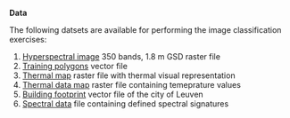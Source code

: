 **Data**

The following datsets are available for performing the image classification exercises:
1. [Hyperspectral image](https://kuleuven-my.sharepoint.com/:i:/g/personal/naomi_thiru_kuleuven_be/ETm7gjsZBzJHt-M_jZfRR3wBF_01xvh3OJvBnPWNuVY7eg?e=rJ35Cl) 350 bands, 1.8 m GSD raster file
2. [Training polygons](https://kuleuven-my.sharepoint.com/:u:/g/personal/naomi_thiru_kuleuven_be/ESgkfKJEWbJErC4Sk_HaIycB2Vz5YQutwhFdH8Drb4AY8A?e=sUPbXH) vector file
3. [Thermal map](https://kuleuven-my.sharepoint.com/:i:/g/personal/naomi_thiru_kuleuven_be/EWK6oK5O2RlDtbyuBk9aSYAB6mA44_ZbzohL0Dqh98JG6Q?e=2Ipkkd) raster file with thermal visual representation
4. [Thermal data map](https://kuleuven-my.sharepoint.com/:i:/g/personal/naomi_thiru_kuleuven_be/EW3JNc3uqPdPgfDQCT0NVKQB5heoVq-uvOxIuefk2JYeLQ?e=Ruhb6a) raster file containing temeprature values
5. [Building footprint](https://kuleuven-my.sharepoint.com/:u:/r/personal/naomi_thiru_kuleuven_be/Documents/SpaceSUITE/building_footprint_0.gpkg?csf=1&web=1&e=Bj4m7H) vector file of the city of Leuven
6. [Spectral data](https://kuleuven-my.sharepoint.com/:u:/g/personal/naomi_thiru_kuleuven_be/ESZ--pOmn4hIqWyITbyrc4kBWqJPe7kY3EBzwl4MFVCKWg?e=U5ZxSP) file containing defined spectral signatures
